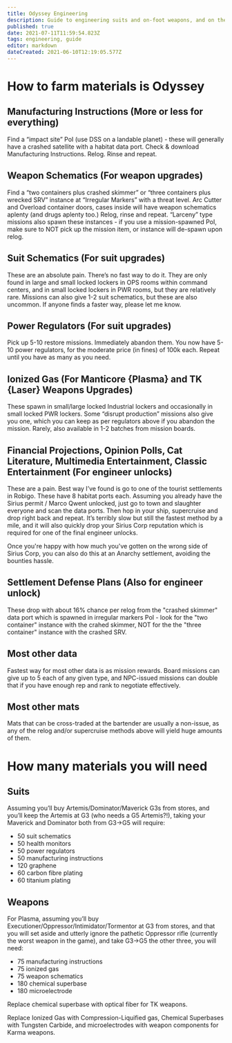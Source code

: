 ```yaml
---
title: Odyssey Engineering
description: Guide to engineering suits and on-foot weapons, and on the materials required to acquire them
published: true
date: 2021-07-11T11:59:54.823Z
tags: engineering, guide
editor: markdown
dateCreated: 2021-06-10T12:19:05.577Z
---
```


# **__How to farm materials is Odyssey__**

## Manufacturing Instructions (More or less for everything)

Find a “impact site” PoI (use DSS on a landable planet) - these will generally have a crashed satellite with a habitat data port. Check & download Manufacturing Instructions. Relog. Rinse and repeat.

 ##  Weapon Schematics (For weapon upgrades)

Find a “two containers plus crashed skimmer” or “three containers plus wrecked SRV” instance at “Irregular Markers” with a threat level. Arc Cutter and Overload container doors, cases inside will have weapon schematics aplenty (and drugs aplenty too.) Relog, rinse and repeat. “Larceny” type missions also spawn these instances - if you use a mission-spawned PoI, make sure to NOT pick up the mission item, or instance will de-spawn upon relog.

## Suit Schematics (For suit upgrades)

These are an absolute pain. There’s no fast way to do it. They are only found in large and small locked lockers in OPS rooms within command centers, and in small locked lockers in PWR rooms, but they are relatively rare. Missions can also give 1-2 suit schematics, but these are also uncommon. If anyone finds a faster way, please let me know.

## Power Regulators (For suit upgrades)

Pick up 5-10 restore missions. Immediately abandon them. You now have 5-10 power regulators, for the moderate price (in fines) of 100k each. Repeat until you have as many as you need.

## Ionized Gas (For Manticore {Plasma} and TK {Laser} Weapons Upgrades)

These spawn in small/large locked Industrial lockers and occasionally in small locked PWR lockers.
Some “disrupt production” missions also give you one, which you can keep as per regulators above if you abandon the mission.
Rarely, also available in 1-2 batches from mission boards.

## Financial Projections, Opinion Polls, Cat Literature, Multimedia Entertainment, Classic Entertainment (For engineer unlocks)

These are a pain. Best way I’ve found is go to one of the tourist settlements in Robigo. These have 8 habitat ports each. Assuming you already have the Sirius permit / Marco Qwent unlocked, just go to town and slaughter everyone and scan the data ports. Then hop in your ship, supercruise and drop right back and repeat. It’s terribly slow but still the fastest method by a mile, and it will also quickly drop your Sirius Corp reputation which is required for one of the final engineer unlocks.

Once you're happy with how much you've gotten on the wrong side of Sirius Corp, you can also do this at an Anarchy settlement, avoiding the bounties hassle.

## Settlement Defense Plans (Also for engineer unlock)

These drop with about 16% chance per relog from the "crashed skimmer" data port which is spawned in irregular markers PoI - look for the "two container" instance with the crahed skimmer, NOT for the the "three container" instance with the crashed SRV.

## Most other data

Fastest way for most other data is as mission rewards. Board missions can give up to 5 each of any given type, and NPC-issued missions can double that if you have enough rep and rank to negotiate effectively.

## Most other mats

Mats that can be cross-traded at the bartender are usually a non-issue, as any of the relog and/or supercruise methods above will yield huge amounts of them.

# __**How many materials you will need**__

## Suits

Assuming you’ll buy Artemis/Dominator/Maverick G3s from stores, and you’ll keep the Artemis at G3 (who needs a G5 Artemis?!), taking your Maverick and Dominator both from G3->G5 will require:
- 50 suit schematics
- 50 health monitors
- 50 power regulators
- 50 manufacturing instructions
- 120 graphene
- 60 carbon fibre plating
- 60 titanium plating

## Weapons

For Plasma, assuming you’ll buy Executioner/Oppressor/Intimidator/Tormentor at G3 from stores, and that you will set aside and utterly ignore the pathetic Oppressor rifle (currently the worst weapon in the game), and take G3->G5 the other three, you will need:
- 75 manufacturing instructions
- 75 ionized gas
- 75 weapon schematics
- 180 chemical superbase
- 180 microelectrode

Replace chemical superbase with optical fiber for TK weapons.

Replace Ionized Gas with Compression-Liquified gas, Chemical Superbases with Tungsten Carbide, and microelectrodes with weapon components for Karma weapons.